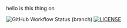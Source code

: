 hello is this thing on

![GitHub Workflow Status (branch)](https://img.shields.io/github/actions/workflow/status/40682339/Coursework/main.yml?branch=master)
[![LICENSE](https://img.shields.io/github/license/kester99/sem.svg?style=flat-square)](https://github.com/kester99/sem/blob/master/LICENSE)
